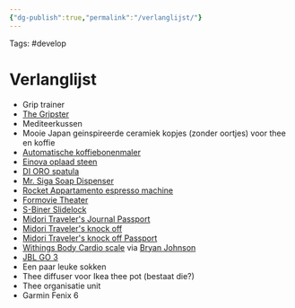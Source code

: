 ```yaml
---
{"dg-publish":true,"permalink":"/verlanglijst/"}
---
```


Tags: #develop

# Verlanglijst
- Grip trainer
- [The Gripster](https://www.youtube.com/watch?v=3q9oeoku0jM)
- Mediteerkussen
- Mooie Japan geinspireerde ceramiek kopjes (zonder oortjes) voor thee en koffie
- [Automatische koffiebonenmaler](https://www.amazon.fr/Bosch-moulin-caf%C3%A9-TSM6A013B-Kitchen/dp/B07J6JLW11)
- [Einova oplaad steen](https://www.amazon.fr/Einova-chargement-Compatible-t%C3%A9l%C3%A9phones-v%C3%A9ritable/dp/B08P264SJZ/)
- [DI ORO spatula](https://www.amazon.fr/dp/B00LBFWJB6)
- [Mr. Siga Soap Dispenser](https://www.amazon.fr/dp/B094H24KT4)
- [Rocket Appartamento espresso machine](https://www.amazon.fr/Rocket-Appartamento-Porte-filtre-compact-expresso/dp/B07H1G9KQ3)
- [Formovie Theater](https://www.formovie.com/pages/theater)
- [S-Biner Slidelock](https://www.amazon.fr/Nite-Ize-SlideLock-inoxydable-S-Biner/dp/B01D3OGPYO) 
- [Midori Traveler's Journal Passport](https://www.youtube.com/watch?v=JEds4O-RLWg)
- [Midori Traveler's knock off](https://www.aliexpress.com/item/1005002917749746.html)
- [Midori Traveler's knock off  Passport](https://www.aliexpress.com/item/1005002021743159.html)
- [Withings Body Cardio scale](https://www.amazon.com/dp/B07965NDW7) via [Bryan Johnson](https://blueprint.bryanjohnson.co/)
- [JBL GO 3](https://www.amazon.fr/JBL-Bluetooth-audacieux-poussi%C3%A8re-Autonomie/dp/B08FB396L1)
- Een paar leuke sokken
- Thee diffuser voor Ikea thee pot (bestaat die?)
- Thee organisatie unit
- Garmin Fenix 6